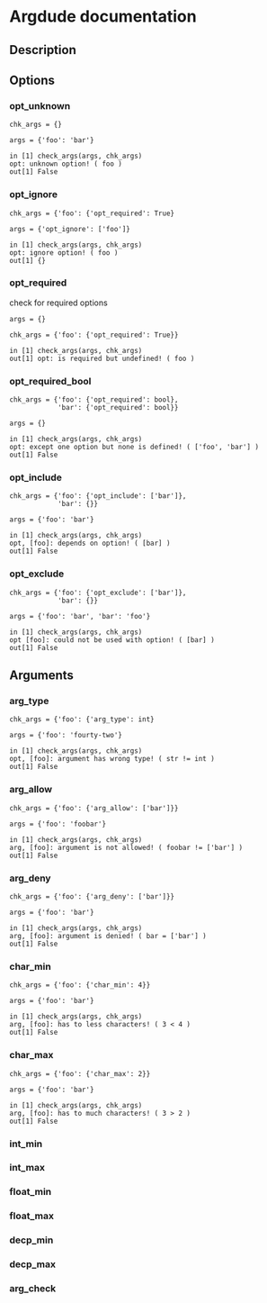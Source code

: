 # Argdude documentation


## Description


## Options

### opt_unknown
```
chk_args = {}

args = {'foo': 'bar'}

in [1] check_args(args, chk_args)
opt: unknown option! ( foo )
out[1] False
```


### opt_ignore
```
chk_args = {'foo': {'opt_required': True}

args = {'opt_ignore': ['foo']}

in [1] check_args(args, chk_args)
opt: ignore option! ( foo )
out[1] {}
```


### opt_required
check for required options

```
args = {}

chk_args = {'foo': {'opt_required': True}}

in [1] check_args(args, chk_args)
out[1] opt: is required but undefined! ( foo )
```


### opt_required_bool

```
chk_args = {'foo': {'opt_required': bool},
            'bar': {'opt_required': bool}}

args = {}

in [1] check_args(args, chk_args)
opt: except one option but none is defined! ( ['foo', 'bar'] )
out[1] False

```


### opt_include

```
chk_args = {'foo': {'opt_include': ['bar']},
            'bar': {}}

args = {'foo': 'bar'}

in [1] check_args(args, chk_args)
opt, [foo]: depends on option! ( [bar] )
out[1] False
```


### opt_exclude
```
chk_args = {'foo': {'opt_exclude': ['bar']},
            'bar': {}}

args = {'foo': 'bar', 'bar': 'foo'}

in [1] check_args(args, chk_args)
opt [foo]: could not be used with option! ( [bar] )
out[1] False
```


## Arguments

### arg_type
```
chk_args = {'foo': {'arg_type': int}

args = {'foo': 'fourty-two'}

in [1] check_args(args, chk_args)
opt, [foo]: argument has wrong type! ( str != int )
out[1] False
```

### arg_allow
```
chk_args = {'foo': {'arg_allow': ['bar']}}

args = {'foo': 'foobar'}

in [1] check_args(args, chk_args)
arg, [foo]: argument is not allowed! ( foobar != ['bar'] )
out[1] False
```

### arg_deny
```
chk_args = {'foo': {'arg_deny': ['bar']}}

args = {'foo': 'bar'}

in [1] check_args(args, chk_args)
arg, [foo]: argument is denied! ( bar = ['bar'] )
out[1] False
```

### char_min
```
chk_args = {'foo': {'char_min': 4}}

args = {'foo': 'bar'}

in [1] check_args(args, chk_args)
arg, [foo]: has to less characters! ( 3 < 4 )
out[1] False
```

### char_max
```
chk_args = {'foo': {'char_max': 2}}

args = {'foo': 'bar'}

in [1] check_args(args, chk_args)
arg, [foo]: has to much characters! ( 3 > 2 )
out[1] False
```

### int_min

### int_max

### float_min

### float_max

### decp_min

### decp_max

### arg_check


